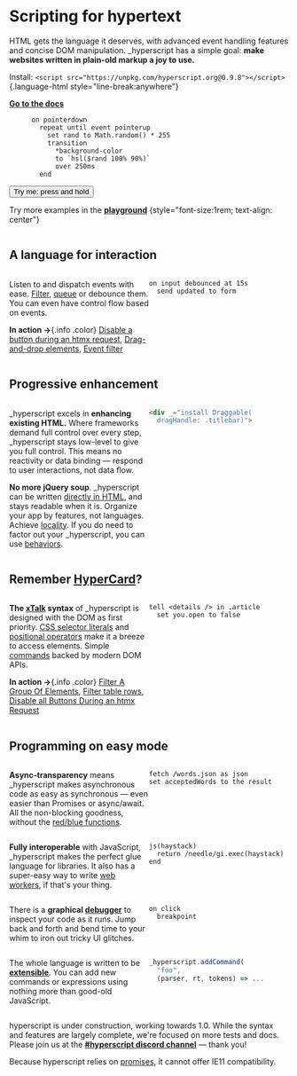
<style>
  #features-list {
    display: grid;
    grid-template-columns: 1fr;
    gap: 0 var(--gap);
    margin: var(--gap) 0;
  }
  @media (min-width: 60ch) {
    #features-list {
      max-width: 100%;
      grid-template-columns: 1fr 1fr;
    }
  }
  #features-list h2 {
    grid-column: 1 / -1;
  }
  #features-list pre {
    white-space: pre-wrap;
  }
</style>

<div id="intro-to-hyperscript" class="f-switch align-items:center" style="--col-width: 60ch; border-block-end: 1px solid var(--faded-fg);">

<div>

# Scripting for hypertext

HTML gets the language it deserves, with advanced event handling features and concise DOM manipulation.
_hyperscript has a simple goal: **make websites written in plain-old markup a joy to use.**

Install: `<script src="https://unpkg.com/hyperscript.org@0.9.8"></script>`{.language-html style="line-break:anywhere"}

<strong><a class="<button>" style="font-size:1em" href="/docs">Go to the docs</a></strong>

</div>

<div style="width: max-content; max-width: 100%; margin: auto">

<figure>

~~~ hyperscript
on pointerdown
  repeat until event pointerup
    set rand to Math.random() * 255
    transition
      *background-color
      to `hsl($rand 100% 90%)`
      over 250ms
  end
~~~

</figure>

<span class="center" style="margin-top: calc(-1.5*var(--gap))"><button class="crowded padding padding-block allcaps" _="
on pointerdown
  repeat until event pointerup
    set rand to Math.random() * 255
    transition *background-color
            to `hsl($rand 100% 90%)`
          over 250ms
  end">Try me: press and hold</button></strong>

Try more examples in the [**playground**](/playground)
{style="font-size:1rem; text-align: center"}

</div>
</div>


<div id="features-list" style="">

## A language for interaction

<div>

Listen to and dispatch events with ease.
[Filter](/docs/#event_filters), [queue](/docs/#event_queueing) or debounce them.
You can even have control flow based on events.

**In action &rarr;**{.info .color}
[Disable a button during an htmx request](/cookbook/#40-disable-btn-during-request),
[Drag-and-drop elements](/cookbook/#70-drag-n-drop),
[Event filter](/cookbook/#80-event-filtering)

</div>

~~~hyperscript
on input debounced at 15s
  send updated to form
~~~

## Progressive enhancement

<div>

_hyperscript excels in **enhancing existing HTML.**
Where frameworks demand full control over every step,
_hyperscript stays low-level to give you full control.
This means no reactivity or data binding &mdash; respond to user interactions, not data flow.

**No more jQuery soup**. _hyperscript can be written [directly in HTML](), and stays readable when it is.
Organize your app by features, not languages. Achieve [locality](https://htmx.org/essays/locality-of-behaviour/).
If you do need to factor out your _hyperscript, you can use [behaviors](/docs/#behaviors).

</div>

~~~html
<div _="install Draggable(
  dragHandle: .titlebar)">
~~~

## Remember [HyperCard](https://hypercard.org/HyperTalk%20Reference%202.4.pdf)?

<div>

**The [xTalk](https://en.wikipedia.org/wiki/XTalk) syntax**
of _hyperscript is designed with the DOM as first priority.
[CSS selector literals](/expressions/#css) and [positional operators](/docs/#in) make it a breeze to access elements.
Simple [commands](/reference/#commands) backed by modern DOM APIs.

**In action &rarr;**{.info .color}
[Filter A Group Of Elements](/cookbook/#60-filter-a-group-of-elements),
[Filter table rows](/cookbook/#90-filter-table-rows),
[Disable all Buttons During an htmx Request](/cookbook/#50-disable-btn-during-request-all)

</div>

~~~hyperscript
tell <details /> in .article
  set you.open to false
~~~

## Programming on easy mode

**Async-transparency** means _hyperscript makes asynchronous code as easy as synchronous &mdash;
even easier than Promises or async/await.
All the non-blocking goodness, without the [red/blue functions](https://journal.stuffwithstuff.com/2015/02/01/what-color-is-your-function/).


~~~hyperscript
fetch /words.json as json
set acceptedWords to the result
~~~

**Fully interoperable** with JavaScript, _hyperscript makes the perfect glue language for libraries.
It also has a super-easy way to write [web workers](/docs#workers), if that's your thing.

~~~hyperscript
js(haystack)
  return /needle/gi.exec(haystack)
end
~~~

There is a **graphical [debugger](/docs#debugging)** to inspect your code as it runs.
Jump back and forth and bend time to your whim to iron out tricky UI glitches.

~~~hyperscript
on click
  breakpoint
~~~

The whole language is written to be **[extensible](/docs/#extending)**.
You can add new commands or expressions using nothing more than good-old JavaScript.


~~~js
_hyperscript.addCommand(
  "foo",
  (parser, rt, tokens) => ...
~~~

</div>

<aside class="box warn crowded color">

hyperscript is under construction, working towards 1.0. While the syntax and
features are largely complete, we're focused on more tests and docs. Please join us at the
<a style="font-weight: bold" href="https://htmx.org/discord">#hyperscript discord channel</a>
&mdash; thank you!

Because hyperscript relies on
[promises](https://caniuse.com/?search=Promise), it cannot offer IE11
compatibility.

</aside>
